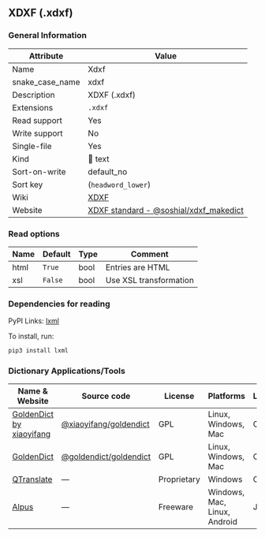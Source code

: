 ## XDXF (.xdxf)

### General Information

| Attribute       | Value                                                                                                          |
| --------------- | -------------------------------------------------------------------------------------------------------------- |
| Name            | Xdxf                                                                                                           |
| snake_case_name | xdxf                                                                                                           |
| Description     | XDXF (.xdxf)                                                                                                   |
| Extensions      | `.xdxf`                                                                                                        |
| Read support    | Yes                                                                                                            |
| Write support   | No                                                                                                             |
| Single-file     | Yes                                                                                                            |
| Kind            | 📝 text                                                                                                         |
| Sort-on-write   | default_no                                                                                                     |
| Sort key        | (`headword_lower`)                                                                                             |
| Wiki            | [XDXF](https://en.wikipedia.org/wiki/XDXF)                                                                     |
| Website         | [XDXF standard - @soshial/xdxf_makedict](https://github.com/soshial/xdxf_makedict/tree/master/format_standard) |

### Read options

| Name | Default | Type | Comment                |
| ---- | ------- | ---- | ---------------------- |
| html | `True`  | bool | Entries are HTML       |
| xsl  | `False` | bool | Use XSL transformation |

### Dependencies for reading

PyPI Links: [lxml](https://pypi.org/project/lxml)

To install, run:

```sh
pip3 install lxml
```


### Dictionary Applications/Tools

| Name & Website                                                       | Source code                                                        | License     | Platforms                    | Language |
| -------------------------------------------------------------------- | ------------------------------------------------------------------ | ----------- | ---------------------------- | -------- |
| [GoldenDict by xiaoyifang](https://github.com/xiaoyifang/goldendict) | [@xiaoyifang/goldendict](https://github.com/xiaoyifang/goldendict) | GPL         | Linux, Windows, Mac          | C++      |
| [GoldenDict](http://goldendict.org/)                                 | [@goldendict/goldendict](https://github.com/goldendict/goldendict) | GPL         | Linux, Windows, Mac          | C++      |
| [QTranslate](https://quest-app.appspot.com/)                         | ―                                                                  | Proprietary | Windows                      | C++      |
| [Alpus](https://alpusapp.com/)                                       | ―                                                                  | Freeware    | Windows, Mac, Linux, Android | Java     |
